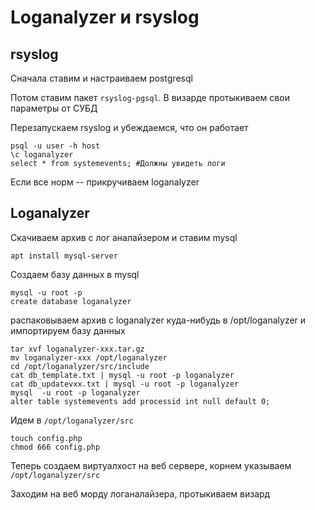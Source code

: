 # Loganalyzer и rsyslog

## rsyslog

Сначала ставим и настраиваем postgresql

Потом ставим пакет `rsyslog-pgsql`. В визарде протыкиваем свои параметры от СУБД

Перезапускаем rsyslog и убеждаемся, что он работает

```
psql -u user -h host
\c loganalyzer
select * from systemevents; #Должны увидеть логи
```

Если все норм -- прикручиваем loganalyzer

## Loganalyzer

Скачиваем архив с лог аналайзером и ставим mysql

`apt install mysql-server`

Создаем базу данных в mysql

```
mysql -u root -p
create database loganalyzer
```

распаковываем архив с loganalyzer куда-нибудь в /opt/loganalyzer и импортируем базу данных

```
tar xvf loganalyzer-xxx.tar.gz
mv loganalyzer-xxx /opt/loganalyzer
cd /opt/loganalyzer/src/include
cat db_template.txt | mysql -u root -p loganalyzer
cat db_updatevxx.txt | mysql -u root -p loganalyzer
mysql  -u root -p loganalyzer
alter table systemevents add processid int null default 0;
```

Идем в `/opt/loganalyzer/src`

```
touch config.php
chmod 666 config.php
```

Теперь создаем виртуалхост на веб сервере, корнем указываем `/opt/loganalyzer/src`

Заходим на веб морду логаналайзера, протыкиваем визард
